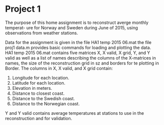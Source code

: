 # Project 1
The purpose of this home assignment is to reconstruct averge monthly temperat- ure for Norway and Sweden during June of 2015, using observations from weather stations.

Data for the assignment is given in the file HA1 temp 2015 06.mat the file proj1 data.m provides basic commands for loading and plotting the data. HA1 temp 2015 06.mat contains five matrices X, X valid, X grid, Y, and Y valid as well as a list of names describing the columns of the X-matrices in names, the size of the reconstruction grid in sz and borders for te plotting in Border. The columns in X, X valid, and X grid contain:

1. Longitude for each location. 
2. Latitude for each location. 
3. Elevation in meters.
4. Distance to closest coast.
5. Distance to the Swedish coast.
6. Distance to the Norwegian coast. 

Y and Y valid contains average temperatures at stations to use in the reconstruction and for validation.
